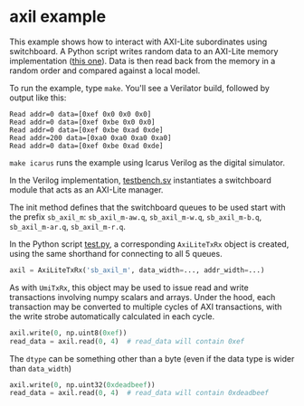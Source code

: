 # axil example

This example shows how to interact with AXI-Lite subordinates using switchboard.  A Python script writes random data to an AXI-Lite memory implementation ([this one](https://github.com/alexforencich/verilog-axi/blob/master/rtl/axil_ram.v)).  Data is then read back from the memory in a random order and compared against a local model.

To run the example, type `make`.  You'll see a Verilator build, followed by output like this:

```text
Read addr=0 data=[0xef 0x0 0x0 0x0]
Read addr=0 data=[0xef 0xbe 0x0 0x0]
Read addr=0 data=[0xef 0xbe 0xad 0xde]
Read addr=200 data=[0xa0 0xa0 0xa0 0xa0]
Read addr=0 data=[0xef 0xbe 0xad 0xde]
```

`make icarus` runs the example using Icarus Verilog as the digital simulator.

In the Verilog implementation, [testbench.sv](testbench.sv) instantiates a switchboard module that acts as an AXI-Lite manager.

The init method defines that the switchboard queues to be used start with the prefix `sb_axil_m`: `sb_axil_m-aw.q`, `sb_axil_m-w.q`, `sb_axil_m-b.q`, `sb_axil_m-ar.q`, `sb_axil_m-r.q`.

In the Python script [test.py](test.py), a corresponding `AxiLiteTxRx` object is created, using the same shorthand for connecting to all 5 queues.

```python
axil = AxiLiteTxRx('sb_axil_m', data_width=..., addr_width=...)
```

As with `UmiTxRx`, this object may be used to issue read and write transactions involving numpy scalars and arrays.  Under the hood, each transaction may be converted to multiple cycles of AXI transactions, with the write strobe automatically calculated in each cycle.

```python
axil.write(0, np.uint8(0xef))
read_data = axil.read(0, 4)  # read_data will contain 0xef
```

The `dtype` can be something other than a byte (even if the data type is wider than `data_width`)

```python
axil.write(0, np.uint32(0xdeadbeef))
read_data = axil.read(0, 4)  # read_data will contain 0xdeadbeef
```
